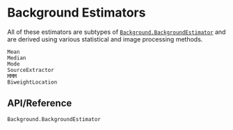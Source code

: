 # Background Estimators

All of these estimators are subtypes of [`Background.BackgroundEstimator`](@ref) and are derived using various statistical and image processing methods.

```@docs
Mean
Median
Mode
SourceExtractor
MMM
BiweightLocation
```

## API/Reference

```@docs
Background.BackgroundEstimator
```
